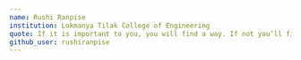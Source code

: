 ```yaml
---
name: Rushi Ranpise
institution: Lokmanya Tilak College of Engineering
quote: If it is important to you, you will find a way. If not you’ll find an excuse
github_user: rushiranpise
---
```

